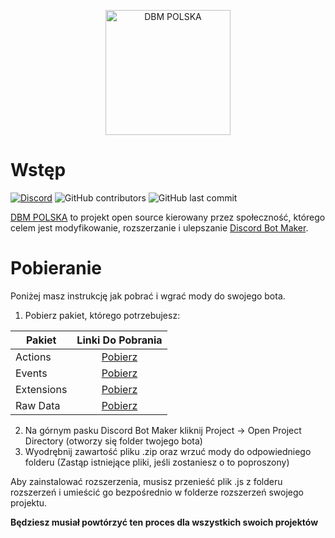 <p align="center">
  <a title="DBM POLSKA" href="https://discord.gg/9HYB4n3Dz4" target="_blank">
    <img src="https://media.discordapp.net/attachments/1301409004248891443/1301440161464324128/Discord_Bot_Maker_PL.png?ex=67933a1a&is=6791e89a&hm=338cc7388bfddd23c8e28929dc86ee90aafbfc3d118bb18063cd4bdf5129ed42&=&format=webp&quality=lossless&width=663&height=663" width="200" alt="DBM POLSKA" />
  </a>
</p>

# Wstęp

[![Discord](https://img.shields.io/discord/1301396266479124501?label=discord)](https://discord.gg/9HYB4n3Dz4)
![GitHub contributors](https://img.shields.io/github/contributors/shadow64gg/DBM-13)
![GitHub last commit](https://img.shields.io/github/last-commit/shadow64gg/DBM-13)


[DBM POLSKA](https://discord.gg/9HYB4n3Dz4) to projekt open source kierowany przez społeczność, którego celem jest modyfikowanie, rozszerzanie i ulepszanie [Discord Bot Maker](https://store.steampowered.com/app/682130/Discord_Bot_Maker/).

# Pobieranie

Poniżej masz instrukcję jak pobrać i wgrać mody do swojego bota.

1.  Pobierz pakiet, którego potrzebujesz:

| Pakiet    |                                                        Linki Do Pobrania                                                         |
| ---------- | :--------------------------------------------------------------------------------------------------------------------------: |
| Actions    |  [Pobierz](https://dbm-network.github.io/download-git/#/home?url=https://github.com/Shadow64gg/DBM/tree/main/actions)   |
| Events     |   [Pobierz](https://dbm-network.github.io/download-git/#/home?url=https://github.com/Shadow64gg/DBM/tree/main/events)   |
| Extensions | [Pobierz](https://dbm-network.github.io/download-git/#/home?url=https://github.com/Shadow64gg/DBM/tree/main/extensions) |
| Raw Data | [Pobierz](https://dbm-network.github.io/download-git/#/home?url=https://github.com/Shadow64gg/DBM/tree/main/raw%20data) |

2.  Na górnym pasku Discord Bot Maker kliknij Project → Open Project Directory (otworzy się folder twojego bota)
3.  Wyodrębnij zawartość pliku .zip oraz wrzuć mody do odpowiedniego folderu
    (Zastąp istniejące pliki, jeśli zostaniesz o to poproszony)

Aby zainstalować rozszerzenia, musisz przenieść plik .js z folderu rozszerzeń i umieścić go bezpośrednio w folderze rozszerzeń swojego projektu.

**Będziesz musiał powtórzyć ten proces dla wszystkich swoich projektów**
